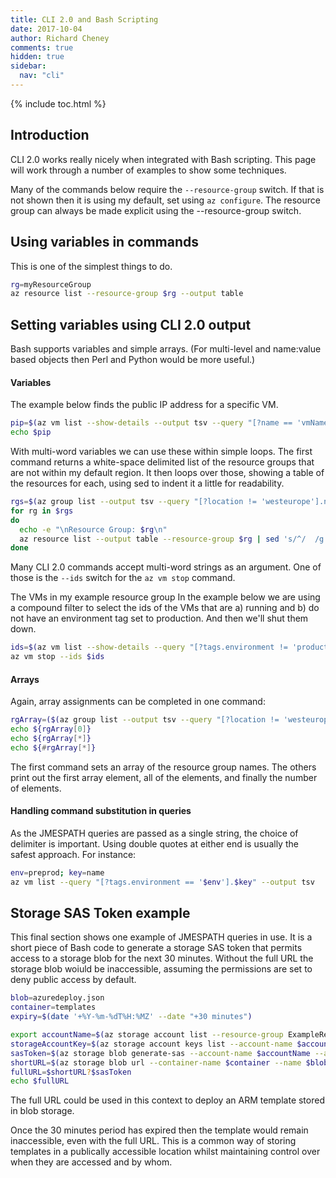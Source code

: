 ```yaml
---
title: CLI 2.0 and Bash Scripting
date: 2017-10-04
author: Richard Cheney
comments: true
hidden: true
sidebar:
  nav: "cli"
---
```

{% include toc.html %}

## Introduction

CLI 2.0 works really nicely when integrated with Bash scripting.  This page will work through a number of examples to show some techniques.

Many of the commands below require the ```--resource-group``` switch.  If that is not shown then it is using my default, set using ```az configure```.  The resource group can always be made explicit using the --resource-group switch.

## Using variables in commands

This is one of the simplest things to do.

```bash
rg=myResourceGroup
az resource list --resource-group $rg --output table
```

## Setting variables using CLI 2.0 output

Bash supports variables and simple arrays.  (For multi-level and name:value based objects then Perl and Python would be more useful.)

#### Variables

The example below finds the public IP address for a specific VM.

```bash
pip=$(az vm list --show-details --output tsv --query "[?name == 'vmName'].publicIps")
echo $pip
```

With multi-word variables we can use these within simple loops.  The first command returns a white-space delimited list of the resource groups that are not within my default region.  It then loops over those, showing a table of the resources for each, using sed to indent it a little for readability.

```bash
rgs=$(az group list --output tsv --query "[?location != 'westeurope'].name")
for rg in $rgs
do
  echo -e "\nResource Group: $rg\n"
  az resource list --output table --resource-group $rg | sed 's/^/  /g'
done
```

Many CLI 2.0 commands accept multi-word strings as an argument.  One of those is the ```--ids``` switch for the ```az vm stop``` command.

The VMs in my example resource group In the example below we are using a compound filter to select the ids of the VMs that are a) running and b) do not have an environment tag set to production.  And then we'll shut them down.

```bash
ids=$(az vm list --show-details --query "[?tags.environment != 'production' && powerState == 'VM running'].id" --output tsv)
az vm stop --ids $ids
```

#### Arrays

Again, array assignments can be completed in one command:

```bash
rgArray=($(az group list --output tsv --query "[?location != 'westeurope'].name"))
echo ${rgArray[0]}
echo ${rgArray[*]}
echo ${#rgArray[*]}
```

The first command sets an array of the resource group names.  The others print out the first array element, all of the elements, and finally the number of elements.

####  Handling command substitution in queries

As the JMESPATH queries are passed as a single string, the choice of delimiter is important.  Using double quotes at either end is usually the safest approach.  For instance:

```bash
env=preprod; key=name
az vm list --query "[?tags.environment == '$env'].$key" --output tsv
```

## Storage SAS Token example

This final section shows one example of JMESPATH queries in use.  It is a short piece of Bash code to generate a storage SAS token that permits access to a storage blob for the next 30 minutes.  Without the full URL the storage blob woiuld be inaccessible, assuming the permissions are set to deny public access by default.

```bash
blob=azuredeploy.json
container=templates
expiry=$(date '+%Y-%m-%dT%H:%MZ' --date "+30 minutes")

export accountName=$(az storage account list --resource-group ExampleResourceGroup --query [0].name --output tsv)
storageAccountKey=$(az storage account keys list --account-name $accountName --resource-group ExampleResourceGroup --query [0].value --output tsv)
sasToken=$(az storage blob generate-sas --account-name $accountName --account-key $storageAccountKey --container-name templates --name azuredeploy.json --permissions r --expiry $expiry --output tsv)
shortURL=$(az storage blob url --container-name $container --name $blob)
fullURL=$shortURL?$sasToken
echo $fullURL
```

The full URL could be used in this context to deploy an ARM template stored in blob storage.

Once the 30 minutes period has expired then the template would remain inaccessible, even with the full URL.  This is a common way of storing templates in a publically accessible location whilst maintaining control over when they are accessed and by whom.
